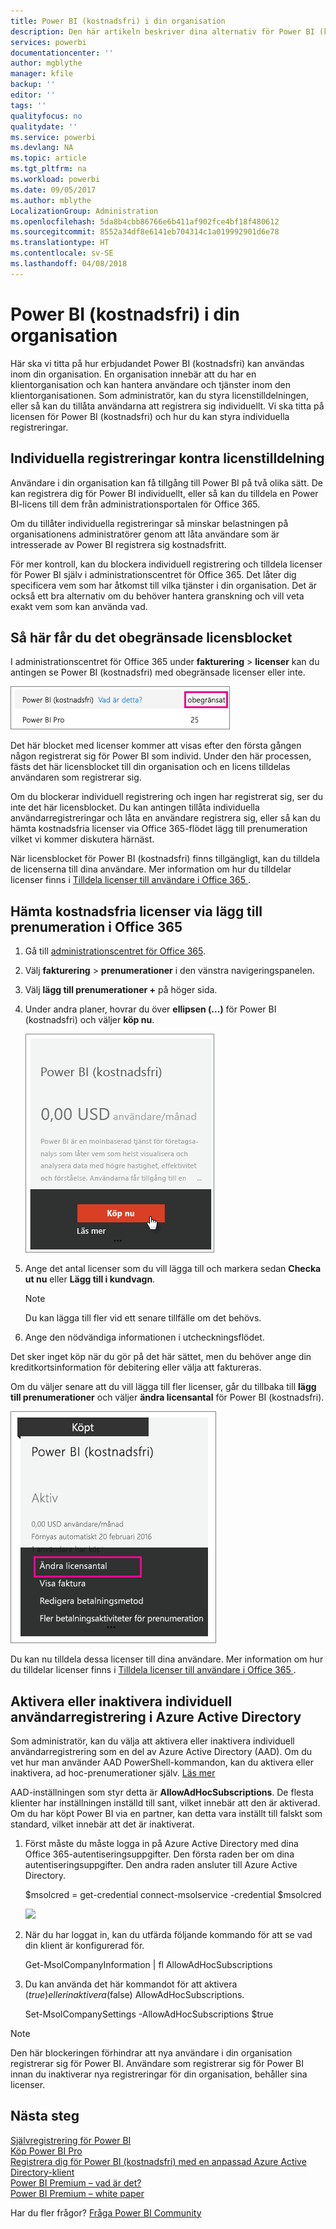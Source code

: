 ```yaml
---
title: Power BI (kostnadsfri) i din organisation
description: Den här artikeln beskriver dina alternativ för Power BI (kostnadsfri) från ett organisationsperspektiv. Om du är administratör för din klient, visar det här hur du hanterar kostnadsfria registreringar.
services: powerbi
documentationcenter: ''
author: mgblythe
manager: kfile
backup: ''
editor: ''
tags: ''
qualityfocus: no
qualitydate: ''
ms.service: powerbi
ms.devlang: NA
ms.topic: article
ms.tgt_pltfrm: na
ms.workload: powerbi
ms.date: 09/05/2017
ms.author: mblythe
LocalizationGroup: Administration
ms.openlocfilehash: 5da8b4cbb86766e6b411af902fce4bf18f480612
ms.sourcegitcommit: 8552a34df8e6141eb704314c1a019992901d6e78
ms.translationtype: HT
ms.contentlocale: sv-SE
ms.lasthandoff: 04/08/2018
---
```

# <a name="power-bi-free-in-your-organization"></a>Power BI (kostnadsfri) i din organisation
Här ska vi titta på hur erbjudandet Power BI (kostnadsfri) kan användas inom din organisation. En organisation innebär att du har en klientorganisation och kan hantera användare och tjänster inom den klientorganisationen. Som administratör, kan du styra licenstilldelningen, eller så kan du tillåta användarna att registrera sig individuellt. Vi ska titta på licensen för Power BI (kostnadsfri) och hur du kan styra individuella registreringar.

## <a name="individual-sign-up-versus-license-assignment"></a>Individuella registreringar kontra licenstilldelning
Användare i din organisation kan få tillgång till Power BI på två olika sätt. De kan registrera dig för Power BI individuellt, eller så kan du tilldela en Power BI-licens till dem från administrationsportalen för Office 365.

Om du tillåter individuella registreringar så minskar belastningen på organisationens administratörer genom att låta användare som är intresserade av Power BI registrera sig kostnadsfritt.

För mer kontroll, kan du blockera individuell registrering och tilldela licenser för Power BI själv i administrationscentret för Office 365. Det låter dig specificera vem som har åtkomst till vilka tjänster i din organisation. Det är också ett bra alternativ om du behöver hantera granskning och vill veta exakt vem som kan använda vad.

## <a name="how-to-get-the-unlimited-license-block"></a>Så här får du det obegränsade licensblocket
I administrationscentret för Office 365 under **fakturering** > **licenser** kan du antingen se Power BI (kostnadsfri) med obegränsade licenser eller inte.

![](media/service-admin-service-free-in-your-organization/unlimited-licenses.png)

Det här blocket med licenser kommer att visas efter den första gången någon registrerat sig för Power BI som individ. Under den här processen, fästs det här licensblocket till din organisation och en licens tilldelas användaren som registrerar sig.

Om du blockerar individuell registrering och ingen har registrerat sig, ser du inte det här licensblocket. Du kan antingen tillåta individuella användarregistreringar och låta en användare registrera sig, eller så kan du hämta kostnadsfria licenser via Office 365-flödet lägg till prenumeration vilket vi kommer diskutera härnäst.

När licensblocket för Power BI (kostnadsfri) finns tillgängligt, kan du tilldela de licenserna till dina användare. Mer information om hur du tilldelar licenser finns i [Tilldela licenser till användare i Office 365 ](https://support.office.com/article/Assign-or-unassign-licenses-for-Office-365-for-business-997596b5-4173-4627-b915-36abac6786dc).

## <a name="getting-free-licenses-via-add-subscription-within-office-365"></a>Hämta kostnadsfria licenser via lägg till prenumeration i Office 365
1. Gå till [administrationscentret för Office 365](https://portal.office.com/admin/default.aspx).
2. Välj **fakturering** > **prenumerationer** i den vänstra navigeringspanelen.
3. Välj **lägg till prenumerationer +** på höger sida.
4. Under andra planer, hovrar du över **ellipsen (...)** för Power BI (kostnadsfri) och väljer **köp nu**.
   
    ![](media/service-admin-service-free-in-your-organization/buy-powerbi-free.png)
5. Ange det antal licenser som du vill lägga till och markera sedan **Checka ut nu** eller **Lägg till i kundvagn**.
   
   > [!NOTE]
   > Du kan lägga till fler vid ett senare tillfälle om det behövs.
   > 
   > 
6. Ange den nödvändiga informationen i utcheckningsflödet.

Det sker inget köp när du gör på det här sättet, men du behöver ange din kreditkortsinformation för debitering eller välja att faktureras.

Om du väljer senare att du vill lägga till fler licenser, går du tillbaka till **lägg till prenumerationer** och väljer **ändra licensantal** för Power BI (kostnadsfri).

![](media/service-admin-service-free-in-your-organization/change-license-quantity.png)

Du kan nu tilldela dessa licenser till dina användare. Mer information om hur du tilldelar licenser finns i [Tilldela licenser till användare i Office 365 ](https://support.office.com/article/Assign-or-unassign-licenses-for-Office-365-for-business-997596b5-4173-4627-b915-36abac6786dc).

## <a name="enable-or-disable-individual-user-sign-up-in-azure-active-directory"></a>Aktivera eller inaktivera individuell användarregistrering i Azure Active Directory
Som administratör, kan du välja att aktivera eller inaktivera individuell användarregistrering som en del av Azure Active Directory (AAD). Om du vet hur man använder AAD PowerShell-kommandon, kan du aktivera eller inaktivera, ad hoc-prenumerationer själv. [Läs mer](https://technet.microsoft.com/library/jj151815.aspx)

AAD-inställningen som styr detta är **AllowAdHocSubscriptions**. De flesta klienter har inställningen inställd till sant, vilket innebär att den är aktiverad. Om du har köpt Power BI via en partner, kan detta vara inställt till falskt som standard, vilket innebär att det är inaktiverat.

1. Först måste du måste logga in på Azure Active Directory med dina Office 365-autentiseringsuppgifter. Den första raden ber om dina autentiseringsuppgifter. Den andra raden ansluter till Azure Active Directory.
   
     $msolcred = get-credential   connect-msolservice -credential $msolcred
   
   ![](media/service-admin-service-free-in-your-organization/aad-signin.png)
2. När du har loggat in, kan du utfärda följande kommando för att se vad din klient är konfigurerad för.
   
     Get-MsolCompanyInformation | fl AllowAdHocSubscriptions
3. Du kan använda det här kommandot för att aktivera ($true) eller inaktivera ($false) AllowAdHocSubscriptions.
   
     Set-MsolCompanySettings -AllowAdHocSubscriptions $true

> [!NOTE]
> Den här blockeringen förhindrar att nya användare i din organisation registrerar sig för Power BI. Användare som registrerar sig för Power BI innan du inaktiverar nya registreringar för din organisation, behåller sina licenser.
> 
> 

## <a name="next-steps"></a>Nästa steg
[Självregistrering för Power BI](service-self-service-signup-for-power-bi.md)  
[Köp Power BI Pro](service-admin-purchasing-power-bi-pro.md)  
[Registrera dig för Power BI (kostnadsfri) med en anpassad Azure Active Directory-klient](developer/create-an-azure-active-directory-tenant.md)  
[Power BI Premium – vad är det?](service-premium.md)  
[Power BI Premium – white paper](https://aka.ms/pbipremiumwhitepaper)  

Har du fler frågor? [Fråga Power BI Community](http://community.powerbi.com/)

